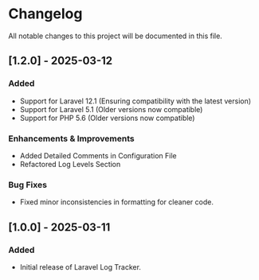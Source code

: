# Changelog

All notable changes to this project will be documented in this file.

## [1.2.0] - 2025-03-12

### Added
- Support for Laravel 12.1 (Ensuring compatibility with the latest version)
- Support for Laravel 5.1 (Older versions now compatible)
- Support for PHP 5.6 (Older versions now compatible)

###  Enhancements & Improvements
- Added Detailed Comments in Configuration File
- Refactored Log Levels Section

###  Bug Fixes
- Fixed minor inconsistencies in formatting for cleaner code.
## [1.0.0] - 2025-03-11
### Added
- Initial release of Laravel Log Tracker.

